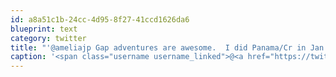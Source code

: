 ```yaml
---
id: a8a51c1b-24cc-4d95-8f27-41ccd1626da6
blueprint: text
category: twitter
title: "'@ameliajp Gap adventures are awesome.  I did Panama/Cr in Jan.  http://tinyurl.com/2b6awdw"
caption: '<span class="username username_linked">@<a href="https://twitter.com/ameliajp" title="Amelia Pothoven">ameliajp</a></span> Gap adventures are awesome.  I did Panama/Cr in Jan.  http://tinyurl.com/2b6awdw'
---
```

